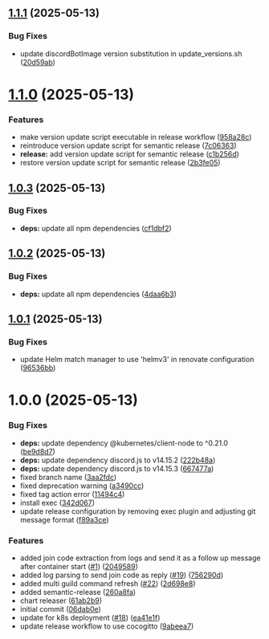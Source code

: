## [1.1.1](https://github.com/floryn08/valheim-server-discord-bot/compare/v1.1.0...v1.1.1) (2025-05-13)


### Bug Fixes

* update discordBotImage version substitution in update_versions.sh ([20d59ab](https://github.com/floryn08/valheim-server-discord-bot/commit/20d59abefbf29308d0cb988cb050ada9aa25a85b))

# [1.1.0](https://github.com/floryn08/valheim-server-discord-bot/compare/v1.0.3...v1.1.0) (2025-05-13)


### Features

* make version update script executable in release workflow ([958a28c](https://github.com/floryn08/valheim-server-discord-bot/commit/958a28cd0b1a18c43b01e2a5ff1b27d6b044c67f))
* reintroduce version update script for semantic release ([7c06363](https://github.com/floryn08/valheim-server-discord-bot/commit/7c063634b55fc266979fbaa4784353f113b97b5a))
* **release:** add version update script for semantic release ([c1b256d](https://github.com/floryn08/valheim-server-discord-bot/commit/c1b256dc2fed36944359c70e69ceb8c425480519))
* restore version update script for semantic release ([2b3fe05](https://github.com/floryn08/valheim-server-discord-bot/commit/2b3fe057737d84036645c1c3a3e9104cff00655f))

## [1.0.3](https://github.com/floryn08/valheim-server-discord-bot/compare/v1.0.2...v1.0.3) (2025-05-13)


### Bug Fixes

* **deps:** update all npm dependencies ([cf1dbf2](https://github.com/floryn08/valheim-server-discord-bot/commit/cf1dbf28640e6fbaee3d14c14043ccb59103504b))

## [1.0.2](https://github.com/floryn08/valheim-server-discord-bot/compare/v1.0.1...v1.0.2) (2025-05-13)


### Bug Fixes

* **deps:** update all npm dependencies ([4daa6b3](https://github.com/floryn08/valheim-server-discord-bot/commit/4daa6b3abd1b833cc3f664a69a4a6b9875b2d448))

## [1.0.1](https://github.com/floryn08/valheim-server-discord-bot/compare/v1.0.0...v1.0.1) (2025-05-13)


### Bug Fixes

* update Helm match manager to use 'helmv3' in renovate configuration ([96536bb](https://github.com/floryn08/valheim-server-discord-bot/commit/96536bbf51ab5f48d6074977ce1c2eab0fa8ba8b))

# 1.0.0 (2025-05-13)


### Bug Fixes

* **deps:** update dependency @kubernetes/client-node to ^0.21.0 ([be9d8d7](https://github.com/floryn08/valheim-server-discord-bot/commit/be9d8d742e575291a124f98791e8508daac31130))
* **deps:** update dependency discord.js to v14.15.2 ([222b48a](https://github.com/floryn08/valheim-server-discord-bot/commit/222b48a6807d6af9265578ab3e690963c8e9a527))
* **deps:** update dependency discord.js to v14.15.3 ([667477a](https://github.com/floryn08/valheim-server-discord-bot/commit/667477a1664ae44f3c84c25a5d1512a0c44871e8))
* fixed branch name ([3aa2fdc](https://github.com/floryn08/valheim-server-discord-bot/commit/3aa2fdc6a96dbda648df59e1da44a099ca11c038))
* fixed deprecation warning ([a3490cc](https://github.com/floryn08/valheim-server-discord-bot/commit/a3490cc8b2c52545488becceca49014d3301cdc0))
* fixed tag action error ([11494c4](https://github.com/floryn08/valheim-server-discord-bot/commit/11494c4ab82d680d705ba56a457702987dd7c5a5))
* install exec ([342d067](https://github.com/floryn08/valheim-server-discord-bot/commit/342d0674a5ea73a71d50e8299a5cdd338b4bbce2))
* update release configuration by removing exec plugin and adjusting git message format ([f89a3ce](https://github.com/floryn08/valheim-server-discord-bot/commit/f89a3ce6b81fad2ffc10076d953ab038171a77c3))


### Features

* added join code extraction from logs and send it as a follow up message after container start ([#1](https://github.com/floryn08/valheim-server-discord-bot/issues/1)) ([2049589](https://github.com/floryn08/valheim-server-discord-bot/commit/2049589fd200dbcdd6a3fb550ac8c1605f20c161))
* added log parsing to send join code as reply ([#19](https://github.com/floryn08/valheim-server-discord-bot/issues/19)) ([756290d](https://github.com/floryn08/valheim-server-discord-bot/commit/756290dac3a8c0eb8f29154a614aa2e7b79292ec))
* added multi guild command refresh ([#22](https://github.com/floryn08/valheim-server-discord-bot/issues/22)) ([2d698e8](https://github.com/floryn08/valheim-server-discord-bot/commit/2d698e8ad848e9469e2ac91639bbf59998ea5c1d))
* added semantic-release ([260a8fa](https://github.com/floryn08/valheim-server-discord-bot/commit/260a8facc8ac55b9288ce0b365dc043751c9ac48))
* chart releaser ([61ab2b9](https://github.com/floryn08/valheim-server-discord-bot/commit/61ab2b9ff9b63cd20df20ee36c165dc8b984ee07))
* initial commit ([06dab0e](https://github.com/floryn08/valheim-server-discord-bot/commit/06dab0e88202f2e56a1ab33c871e7acd2ed40884))
* update for k8s deployment ([#18](https://github.com/floryn08/valheim-server-discord-bot/issues/18)) ([ea41e1f](https://github.com/floryn08/valheim-server-discord-bot/commit/ea41e1ff5c2325a18698c6a5561f2b985ee6bb2d))
* update release workflow to use cocogitto ([9abeea7](https://github.com/floryn08/valheim-server-discord-bot/commit/9abeea7077727da6baa5d19f3d42bd64058513e2))
